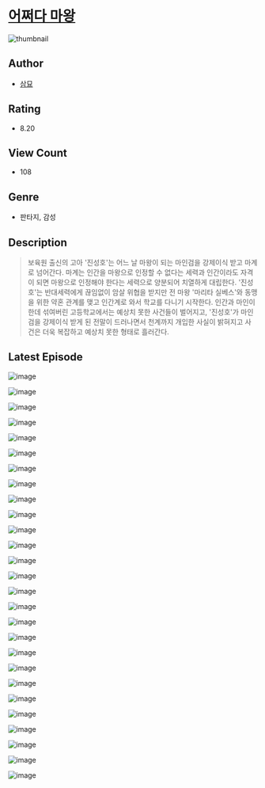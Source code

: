 # [어쩌다 마왕](https://comic.naver.com/challenge/list?titleId=810124)
![thumbnail](https://image-comic.pstatic.net/user_contents_data/challenge_comic/2023/05/23/360079/upload_3690762782504071521_480x623.jpeg)

## Author
- [삼묘](https://comic.naver.com/artistTitle?id=360079)

## Rating
- 8.20

## View Count
- 108

## Genre
- 판타지, 감성

## Description
> 보육원 출신의 고아 '진성호'는 어느 날 마왕이 되는 마인검을 강제이식 받고 마계로 넘어간다. 마계는 인간을 마왕으로 인정할 수 없다는 세력과 인간이라도 자격이 되면 마왕으로 인정해야 한다는 세력으로 양분되어 치열하게 대립한다. '진성호'는 반대세력에게 끊임없이 암살 위협을 받지만 전 마왕 '마리타 실베스'와 동맹을 위한 약혼 관계를 맺고 인간계로 와서 학교를 다니기 시작한다. 인간과 마인이 한데 섞여버린 고등학교에서는 예상치 못한 사건들이 벌어지고, '진성호'가 마인검을 강제이식 받게 된 전말이 드러나면서 천계까지 개입한 사실이 밝혀지고 사건은 더욱 복잡하고 예상치 못한 형태로 흘러간다.


## Latest Episode
![image](https://image-comic.pstatic.net/user_contents_data/challenge_comic/2023/05/23/360079/upload_7148448692463625318.jpeg)

![image](https://image-comic.pstatic.net/user_contents_data/challenge_comic/2023/05/23/360079/upload_7148112250475733297.jpeg)

![image](https://image-comic.pstatic.net/user_contents_data/challenge_comic/2023/05/23/360079/upload_3486742915210241126.jpeg)

![image](https://image-comic.pstatic.net/user_contents_data/challenge_comic/2023/05/23/360079/upload_3702302174113718885.jpeg)

![image](https://image-comic.pstatic.net/user_contents_data/challenge_comic/2023/05/23/360079/upload_3631134274769598054.jpeg)

![image](https://image-comic.pstatic.net/user_contents_data/challenge_comic/2023/05/23/360079/upload_7076671469645804087.jpeg)

![image](https://image-comic.pstatic.net/user_contents_data/challenge_comic/2023/05/23/360079/upload_3473174933905422694.jpeg)

![image](https://image-comic.pstatic.net/user_contents_data/challenge_comic/2023/05/23/360079/upload_3906091156797678385.jpeg)

![image](https://image-comic.pstatic.net/user_contents_data/challenge_comic/2023/05/23/360079/upload_7162523747804931169.jpeg)

![image](https://image-comic.pstatic.net/user_contents_data/challenge_comic/2023/05/23/360079/upload_7377233968177898040.jpeg)

![image](https://image-comic.pstatic.net/user_contents_data/challenge_comic/2023/05/23/360079/upload_7234526361999992375.jpeg)

![image](https://image-comic.pstatic.net/user_contents_data/challenge_comic/2023/05/23/360079/upload_7292515507194902115.jpeg)

![image](https://image-comic.pstatic.net/user_contents_data/challenge_comic/2023/05/23/360079/upload_3486965029463470130.jpeg)

![image](https://image-comic.pstatic.net/user_contents_data/challenge_comic/2023/05/23/360079/upload_7305743924842738227.jpeg)

![image](https://image-comic.pstatic.net/user_contents_data/challenge_comic/2023/05/23/360079/upload_3775250372573411686.jpeg)

![image](https://image-comic.pstatic.net/user_contents_data/challenge_comic/2023/05/23/360079/upload_3473228800649934136.jpeg)

![image](https://image-comic.pstatic.net/user_contents_data/challenge_comic/2023/05/23/360079/upload_7148679572739023670.jpeg)

![image](https://image-comic.pstatic.net/user_contents_data/challenge_comic/2023/05/23/360079/upload_3990815124857370930.jpeg)

![image](https://image-comic.pstatic.net/user_contents_data/challenge_comic/2023/05/23/360079/upload_3617627697018320178.jpeg)

![image](https://image-comic.pstatic.net/user_contents_data/challenge_comic/2023/05/23/360079/upload_3689634684278749234.jpeg)

![image](https://image-comic.pstatic.net/user_contents_data/challenge_comic/2023/05/23/360079/upload_3690471403282512179.jpeg)

![image](https://image-comic.pstatic.net/user_contents_data/challenge_comic/2023/05/23/360079/upload_7017224170236031334.jpeg)

![image](https://image-comic.pstatic.net/user_contents_data/challenge_comic/2023/05/23/360079/upload_7233679728634770278.jpeg)

![image](https://image-comic.pstatic.net/user_contents_data/challenge_comic/2023/05/23/360079/upload_7234250371663147825.jpeg)

![image](https://image-comic.pstatic.net/user_contents_data/challenge_comic/2023/05/23/360079/upload_4063483153873199665.jpeg)

![image](https://image-comic.pstatic.net/user_contents_data/challenge_comic/2023/05/23/360079/upload_3630854822719468087.jpeg)

![image](https://image-comic.pstatic.net/user_contents_data/challenge_comic/2023/05/23/360079/upload_3919651421622907440.jpeg)
